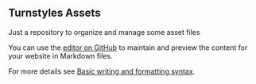 ## Turnstyles Assets

Just a repository to organize and manage some asset files

You can use the [editor on GitHub](https://github.com/Turnstyles/assets/edit/gh-pages/index.md) to maintain and preview the content for your website in Markdown files.

For more details see [Basic writing and formatting syntax](https://docs.github.com/en/github/writing-on-github/getting-started-with-writing-and-formatting-on-github/basic-writing-and-formatting-syntax).
